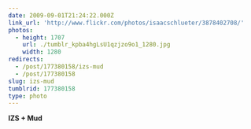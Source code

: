 ```yaml
---
date: 2009-09-01T21:24:22.000Z
link_url: 'http://www.flickr.com/photos/isaacschlueter/3878402708/'
photos:
  - height: 1707
    url: ./tumblr_kpba4hgLsU1qzjzo9o1_1280.jpg
    width: 1280
redirects:
  - /post/177380158/izs-mud
  - /post/177380158
slug: izs-mud
tumblrid: 177380158
type: photo
---
```

<p><b>IZS + Mud</b></p>
